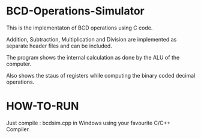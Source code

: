 BCD-Operations-Simulator
========================

This is the implementaton of BCD operations using C code.

Addition, Subtraction, Multiplication and Division are implemented as separate header files and can be included.

The program shows the internal calculation as done by the ALU of the computer.

Also shows the staus of registers while computing the binary coded decimal operations.

HOW-TO-RUN
==========

Just compile : bcdsim.cpp in Windows using your favourite C/C++ Compiler.



